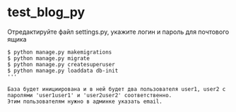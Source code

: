 # test_blog_py

Отредактируйте файл settings.py, укажите логин и пароль для почтового ящика

```
$ python manage.py makemigrations
$ python manage.py migrate
$ python manage.py createsuperuser
$ python manage.py loaddata db-init
'''

База будет инициирована и в ней будет два пользователя user1, user2 c паролями 'user1user1' и 'user2user2' соответственно.
Этим пользователям нужно в админке указать email.

